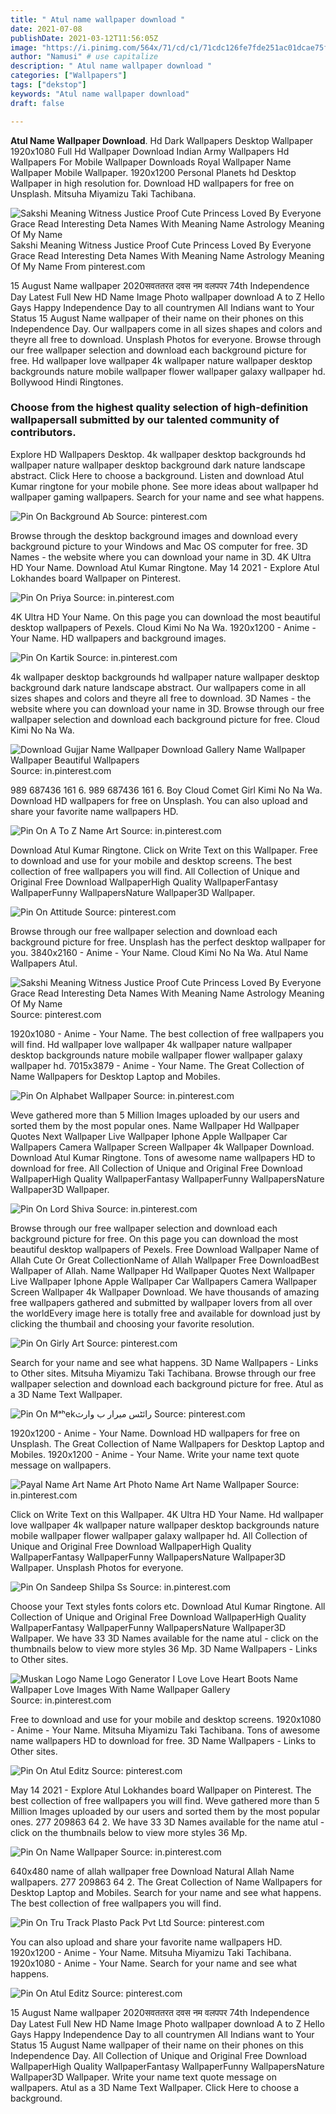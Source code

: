 ```yaml
---
title: " Atul name wallpaper download "
date: 2021-07-08
publishDate: 2021-03-12T11:56:05Z
image: "https://i.pinimg.com/564x/71/cd/c1/71cdc126fe7fde251ac01dcae75f62e2.jpg"
author: "Namusi" # use capitalize
description: " Atul name wallpaper download "
categories: ["Wallpapers"]
tags: ["dekstop"]
keywords: "Atul name wallpaper download"
draft: false

---
```



**Atul Name Wallpaper Download**. Hd Dark Wallpapers Desktop Wallpaper 1920x1080 Full Hd Wallpaper Download Indian Army Wallpapers Hd Wallpapers For Mobile Wallpaper Downloads Royal Wallpaper Name Wallpaper Mobile Wallpaper. 1920x1200 Personal Planets hd Desktop Wallpaper in high resolution for. Download HD wallpapers for free on Unsplash. Mitsuha Miyamizu Taki Tachibana.

![Sakshi Meaning Witness Justice Proof Cute Princess Loved By Everyone Grace Read Interesting Deta Names With Meaning Name Astrology Meaning Of My Name](https://i.pinimg.com/originals/90/c4/a5/90c4a5fd771f0a8e910c12da685c25b7.png "Sakshi Meaning Witness Justice Proof Cute Princess Loved By Everyone Grace Read Interesting Deta Names With Meaning Name Astrology Meaning Of My Name")
Sakshi Meaning Witness Justice Proof Cute Princess Loved By Everyone Grace Read Interesting Deta Names With Meaning Name Astrology Meaning Of My Name From pinterest.com


15 August Name wallpaper 2020सवततरत दवस नम वलपपर 74th Independence Day Latest Full New HD Name Image Photo wallpaper download A to Z Hello Gays Happy Independence Day to all countrymen All Indians want to Your Status 15 August Name wallpaper of their name on their phones on this Independence Day. Our wallpapers come in all sizes shapes and colors and theyre all free to download. Unsplash Photos for everyone. Browse through our free wallpaper selection and download each background picture for free. Hd wallpaper love wallpaper 4k wallpaper nature wallpaper desktop backgrounds nature mobile wallpaper flower wallpaper galaxy wallpaper hd. Bollywood Hindi Ringtones.

### Choose from the highest quality selection of high-definition wallpapersall submitted by our talented community of contributors.

Explore HD Wallpapers Desktop. 4k wallpaper desktop backgrounds hd wallpaper nature wallpaper desktop background dark nature landscape abstract. Click Here to choose a background. Listen and download Atul Kumar ringtone for your mobile phone. See more ideas about wallpaper hd wallpaper gaming wallpapers. Search for your name and see what happens.


![Pin On Background Ab](https://i.pinimg.com/originals/f6/3a/2f/f63a2f3aa0f9c4b87efa67605119f74d.jpg "Pin On Background Ab")
Source: pinterest.com

Browse through the desktop background images and download every background picture to your Windows and Mac OS computer for free. 3D Names - the website where you can download your name in 3D. 4K Ultra HD Your Name. Download Atul Kumar Ringtone. May 14 2021 - Explore Atul Lokhandes board Wallpaper on Pinterest.

![Pin On Priya](https://i.pinimg.com/736x/51/34/8a/51348a3865e744e08c36883b99ea34ff.jpg "Pin On Priya")
Source: in.pinterest.com

4K Ultra HD Your Name. On this page you can download the most beautiful desktop wallpapers of Pexels. Cloud Kimi No Na Wa. 1920x1200 - Anime - Your Name. HD wallpapers and background images.

![Pin On Kartik](https://i.pinimg.com/474x/82/f4/f7/82f4f7f3faaf3b0b814b2b04758dd04e.jpg "Pin On Kartik")
Source: in.pinterest.com

4k wallpaper desktop backgrounds hd wallpaper nature wallpaper desktop background dark nature landscape abstract. Our wallpapers come in all sizes shapes and colors and theyre all free to download. 3D Names - the website where you can download your name in 3D. Browse through our free wallpaper selection and download each background picture for free. Cloud Kimi No Na Wa.

![Download Gujjar Name Wallpaper Download Gallery Name Wallpaper Wallpaper Beautiful Wallpapers](https://i.pinimg.com/originals/d5/e4/18/d5e418160f95a49933dd4985854f3c4c.jpg "Download Gujjar Name Wallpaper Download Gallery Name Wallpaper Wallpaper Beautiful Wallpapers")
Source: in.pinterest.com

989 687436 161 6. 989 687436 161 6. Boy Cloud Comet Girl Kimi No Na Wa. Download HD wallpapers for free on Unsplash. You can also upload and share your favorite name wallpapers HD.

![Pin On A To Z Name Art](https://i.pinimg.com/736x/fb/e9/43/fbe94374a7a69775421b2db1a9a085e7.jpg "Pin On A To Z Name Art")
Source: in.pinterest.com

Download Atul Kumar Ringtone. Click on Write Text on this Wallpaper. Free to download and use for your mobile and desktop screens. The best collection of free wallpapers you will find. All Collection of Unique and Original Free Download WallpaperHigh Quality WallpaperFantasy WallpaperFunny WallpapersNature Wallpaper3D Wallpaper.

![Pin On Attitude](https://i.pinimg.com/564x/11/81/2c/11812cc3b87120047bbfcb48a1aba985.jpg "Pin On Attitude")
Source: pinterest.com

Browse through our free wallpaper selection and download each background picture for free. Unsplash has the perfect desktop wallpaper for you. 3840x2160 - Anime - Your Name. Cloud Kimi No Na Wa. Atul Name Wallpapers Atul.

![Sakshi Meaning Witness Justice Proof Cute Princess Loved By Everyone Grace Read Interesting Deta Names With Meaning Name Astrology Meaning Of My Name](https://i.pinimg.com/originals/90/c4/a5/90c4a5fd771f0a8e910c12da685c25b7.png "Sakshi Meaning Witness Justice Proof Cute Princess Loved By Everyone Grace Read Interesting Deta Names With Meaning Name Astrology Meaning Of My Name")
Source: pinterest.com

1920x1080 - Anime - Your Name. The best collection of free wallpapers you will find. Hd wallpaper love wallpaper 4k wallpaper nature wallpaper desktop backgrounds nature mobile wallpaper flower wallpaper galaxy wallpaper hd. 7015x3879 - Anime - Your Name. The Great Collection of Name Wallpapers for Desktop Laptop and Mobiles.

![Pin On Alphabet Wallpaper](https://i.pinimg.com/474x/ad/76/db/ad76db2364681d363aabcfb4d393bd92.jpg "Pin On Alphabet Wallpaper")
Source: in.pinterest.com

Weve gathered more than 5 Million Images uploaded by our users and sorted them by the most popular ones. Name Wallpaper Hd Wallpaper Quotes Next Wallpaper Live Wallpaper Iphone Apple Wallpaper Car Wallpapers Camera Wallpaper Screen Wallpaper 4k Wallpaper Download. Download Atul Kumar Ringtone. Tons of awesome name wallpapers HD to download for free. All Collection of Unique and Original Free Download WallpaperHigh Quality WallpaperFantasy WallpaperFunny WallpapersNature Wallpaper3D Wallpaper.

![Pin On Lord Shiva](https://i.pinimg.com/originals/32/56/aa/3256aafec04b3102b4845ece0a2be900.jpg "Pin On Lord Shiva")
Source: in.pinterest.com

Browse through our free wallpaper selection and download each background picture for free. On this page you can download the most beautiful desktop wallpapers of Pexels. Free Download Wallpaper Name of Allah Cute Or Great CollectionName of Allah Wallpaper Free DownloadBest Wallpaper of Allah. Name Wallpaper Hd Wallpaper Quotes Next Wallpaper Live Wallpaper Iphone Apple Wallpaper Car Wallpapers Camera Wallpaper Screen Wallpaper 4k Wallpaper Download. We have thousands of amazing free wallpapers gathered and submitted by wallpaper lovers from all over the worldEvery image here is totally free and available for download just by clicking the thumbail and choosing your favorite resolution.

![Pin On Girly Art](https://i.pinimg.com/originals/89/2a/dd/892add36c43503fb26a29a2b57d02dc7.jpg "Pin On Girly Art")
Source: pinterest.com

Search for your name and see what happens. 3D Name Wallpapers - Links to Other sites. Mitsuha Miyamizu Taki Tachibana. Browse through our free wallpaper selection and download each background picture for free. Atul as a 3D Name Text Wallpaper.

![Pin On Mᵃʰekرائٹس میرار ب وارث](https://i.pinimg.com/236x/a3/51/b8/a351b861fb40b8d81692941138eb7eaa.jpg "Pin On Mᵃʰekرائٹس میرار ب وارث")
Source: pinterest.com

1920x1200 - Anime - Your Name. Download HD wallpapers for free on Unsplash. The Great Collection of Name Wallpapers for Desktop Laptop and Mobiles. 1920x1200 - Anime - Your Name. Write your name text quote message on wallpapers.

![Payal Name Art Name Art Photo Name Art Name Wallpaper](https://i.pinimg.com/originals/a5/c3/5c/a5c35ce15499b958a44abba4e9501a47.jpg "Payal Name Art Name Art Photo Name Art Name Wallpaper")
Source: in.pinterest.com

Click on Write Text on this Wallpaper. 4K Ultra HD Your Name. Hd wallpaper love wallpaper 4k wallpaper nature wallpaper desktop backgrounds nature mobile wallpaper flower wallpaper galaxy wallpaper hd. All Collection of Unique and Original Free Download WallpaperHigh Quality WallpaperFantasy WallpaperFunny WallpapersNature Wallpaper3D Wallpaper. Unsplash Photos for everyone.

![Pin On Sandeep Shilpa Ss](https://i.pinimg.com/originals/2b/07/9f/2b079fd394e0102518644a2d39b01409.jpg "Pin On Sandeep Shilpa Ss")
Source: in.pinterest.com

Choose your Text styles fonts colors etc. Download Atul Kumar Ringtone. All Collection of Unique and Original Free Download WallpaperHigh Quality WallpaperFantasy WallpaperFunny WallpapersNature Wallpaper3D Wallpaper. We have 33 3D Names available for the name atul - click on the thumbnails below to view more styles 36 Mp. 3D Name Wallpapers - Links to Other sites.

![Muskan Logo Name Logo Generator I Love Love Heart Boots Name Wallpaper Love Images With Name Wallpaper Gallery](https://i.pinimg.com/originals/f8/48/b7/f848b7b11fe066f0f6a4f05b73e1a874.jpg "Muskan Logo Name Logo Generator I Love Love Heart Boots Name Wallpaper Love Images With Name Wallpaper Gallery")
Source: in.pinterest.com

Free to download and use for your mobile and desktop screens. 1920x1080 - Anime - Your Name. Mitsuha Miyamizu Taki Tachibana. Tons of awesome name wallpapers HD to download for free. 3D Name Wallpapers - Links to Other sites.

![Pin On Atul Editz](https://i.pinimg.com/564x/71/80/63/7180639e0d59a3089a00f55d2aebeeec.jpg "Pin On Atul Editz")
Source: pinterest.com

May 14 2021 - Explore Atul Lokhandes board Wallpaper on Pinterest. The best collection of free wallpapers you will find. Weve gathered more than 5 Million Images uploaded by our users and sorted them by the most popular ones. 277 209863 64 2. We have 33 3D Names available for the name atul - click on the thumbnails below to view more styles 36 Mp.

![Pin On Name Wallpaper](https://i.pinimg.com/originals/fc/a7/7f/fca77f0f01af182f14dbd7b4774d0a4c.jpg "Pin On Name Wallpaper")
Source: in.pinterest.com

640x480 name of allah wallpaper free Download Natural Allah Name wallpapers. 277 209863 64 2. The Great Collection of Name Wallpapers for Desktop Laptop and Mobiles. Search for your name and see what happens. The best collection of free wallpapers you will find.

![Pin On Tru Track Plasto Pack Pvt Ltd](https://i.pinimg.com/736x/0a/dc/7f/0adc7f08b074a7c0d149343d1f59d853.jpg "Pin On Tru Track Plasto Pack Pvt Ltd")
Source: pinterest.com

You can also upload and share your favorite name wallpapers HD. 1920x1200 - Anime - Your Name. Mitsuha Miyamizu Taki Tachibana. 1920x1080 - Anime - Your Name. Search for your name and see what happens.

![Pin On Atul Editz](https://i.pinimg.com/564x/71/cd/c1/71cdc126fe7fde251ac01dcae75f62e2.jpg "Pin On Atul Editz")
Source: pinterest.com

15 August Name wallpaper 2020सवततरत दवस नम वलपपर 74th Independence Day Latest Full New HD Name Image Photo wallpaper download A to Z Hello Gays Happy Independence Day to all countrymen All Indians want to Your Status 15 August Name wallpaper of their name on their phones on this Independence Day. All Collection of Unique and Original Free Download WallpaperHigh Quality WallpaperFantasy WallpaperFunny WallpapersNature Wallpaper3D Wallpaper. Write your name text quote message on wallpapers. Atul as a 3D Name Text Wallpaper. Click Here to choose a background.

